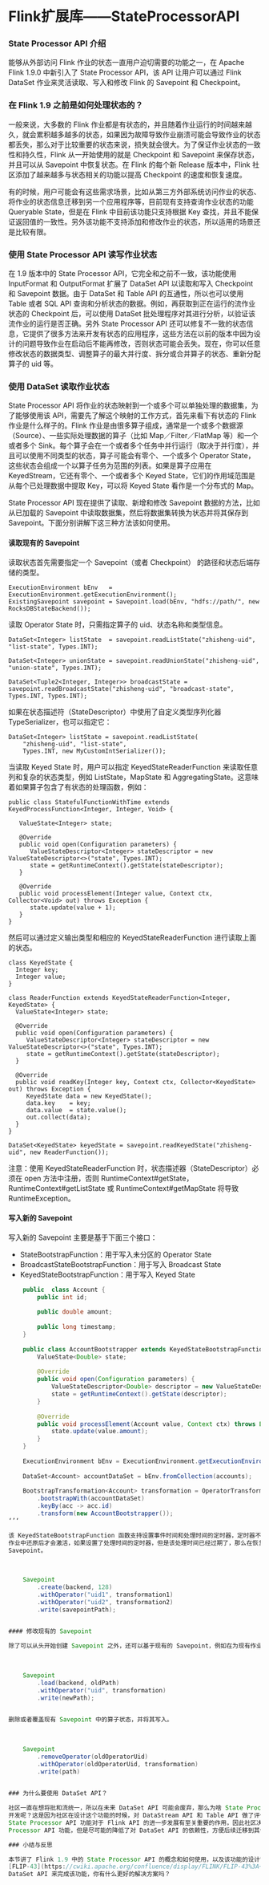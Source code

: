 # Flink扩展库——StateProcessorAPI

### State Processor API 介绍

能够从外部访问 Flink 作业的状态一直用户迫切需要的功能之一，在 Apache Flink 1.9.0 中新引入了 State Processor
API，该 API 让用户可以通过 Flink DataSet 作业来灵活读取、写入和修改 Flink 的 Savepoint 和 Checkpoint。

### 在 Flink 1.9 之前是如何处理状态的？

一般来说，大多数的 Flink
作业都是有状态的，并且随着作业运行的时间越来越久，就会累积越多越多的状态，如果因为故障导致作业崩溃可能会导致作业的状态都丢失，那么对于比较重要的状态来说，损失就会很大。为了保证作业状态的一致性和持久性，Flink
从一开始使用的就是 Checkpoint 和 Savepoint 来保存状态，并且可以从 Savepoint 中恢复状态。在 Flink 的每个新
Release 版本中，Flink 社区添加了越来越多与状态相关的功能以提高 Checkpoint 的速度和恢复速度。

有的时候，用户可能会有这些需求场景，比如从第三方外部系统访问作业的状态、将作业的状态信息迁移到另一个应用程序等，目前现有支持查询作业状态的功能
Queryable State，但是在 Flink 中目前该功能只支持根据 Key
查找，并且不能保证返回值的一致性。另外该功能不支持添加和修改作业的状态，所以适用的场景还是比较有限。

### 使用 State Processor API 读写作业状态

在 1.9 版本中的 State Processor API，它完全和之前不一致，该功能使用 InputFormat 和 OutputFormat 扩展了
DataSet API 以读取和写入 Checkpoint 和 Savepoint 数据。由于 DataSet 和 Table API
的互通性，所以也可以使用 Table 或者 SQL API 查询和分析状态的数据。例如，再获取到正在运行的流作业状态的 Checkpoint 后，可以使用
DataSet 批处理程序对其进行分析，以验证该流作业的运行是否正确。另外 State Processor API
还可以修复不一致的状态信息，它提供了很多方法来开发有状态的应用程序，这些方法在以前的版本中因为设计的问题导致作业在启动后不能再修改，否则状态可能会丢失。现在，你可以任意修改状态的数据类型、调整算子的最大并行度、拆分或合并算子的状态、重新分配算子的
uid 等。

### 使用 DataSet 读取作业状态

State Processor API 将作业的状态映射到一个或多个可以单独处理的数据集，为了能够使用该
API，需要先了解这个映射的工作方式，首先来看下有状态的 Flink 作业是什么样子的。Flink
作业是由很多算子组成，通常是一个或多个数据源（Source）、一些实际处理数据的算子（比如 Map／Filter／FlatMap 等）和一个或者多个
Sink。每个算子会在一个或者多个任务中并行运行（取决于并行度），并且可以使用不同类型的状态，算子可能会有零个、一个或多个 Operator
State，这些状态会组成一个以算子任务为范围的列表。如果是算子应用在 KeyedStream，它还有零个、一个或者多个 Keyed
State，它们的作用域范围是从每个已处理数据中提取 Key，可以将 Keyed State 看作是一个分布式的 Map。

State Processor API 现在提供了读取、新增和修改 Savepoint 数据的方法，比如从已加载的 Savepoint
中读取数据集，然后将数据集转换为状态并将其保存到 Savepoint。下面分别讲解下这三种方法该如何使用。

#### 读取现有的 Savepoint

读取状态首先需要指定一个 Savepoint（或者 Checkpoint） 的路径和状态后端存储的类型。

    
    
    ExecutionEnvironment bEnv   = ExecutionEnvironment.getExecutionEnvironment();
    ExistingSavepoint savepoint = Savepoint.load(bEnv, "hdfs://path/", new RocksDBStateBackend());
    

读取 Operator State 时，只需指定算子的 uid、状态名称和类型信息。

    
    
    DataSet<Integer> listState  = savepoint.readListState("zhisheng-uid", "list-state", Types.INT);
    
    DataSet<Integer> unionState = savepoint.readUnionState("zhisheng-uid", "union-state", Types.INT);
    
    DataSet<Tuple2<Integer, Integer>> broadcastState = savepoint.readBroadcastState("zhisheng-uid", "broadcast-state", Types.INT, Types.INT);
    

如果在状态描述符（StateDescriptor）中使用了自定义类型序列化器 TypeSerializer，也可以指定它：

    
    
    DataSet<Integer> listState = savepoint.readListState(
        "zhisheng-uid", "list-state", 
        Types.INT, new MyCustomIntSerializer());
    

当读取 Keyed State 时，用户可以指定 KeyedStateReaderFunction 来读取任意列和复杂的状态类型，例如
ListState，MapState 和 AggregatingState。这意味着如果算子包含了有状态的处理函数，例如：

    
    
    public class StatefulFunctionWithTime extends KeyedProcessFunction<Integer, Integer, Void> {
    
       ValueState<Integer> state;
    
       @Override
       public void open(Configuration parameters) {
          ValueStateDescriptor<Integer> stateDescriptor = new ValueStateDescriptor<>("state", Types.INT);
          state = getRuntimeContext().getState(stateDescriptor);
       }
    
       @Override
       public void processElement(Integer value, Context ctx, Collector<Void> out) throws Exception {
          state.update(value + 1);
       }
    }
    

然后可以通过定义输出类型和相应的 KeyedStateReaderFunction 进行读取上面的状态。

    
    
    class KeyedState {
      Integer key;
      Integer value;
    }
    
    class ReaderFunction extends KeyedStateReaderFunction<Integer, KeyedState> {
      ValueState<Integer> state;
    
      @Override
      public void open(Configuration parameters) {
         ValueStateDescriptor<Integer> stateDescriptor = new ValueStateDescriptor<>("state", Types.INT);
         state = getRuntimeContext().getState(stateDescriptor);
      }
    
      @Override
      public void readKey(Integer key, Context ctx, Collector<KeyedState> out) throws Exception {
         KeyedState data = new KeyedState();
         data.key    = key;
         data.value  = state.value();
         out.collect(data);
      }
    }
    
    DataSet<KeyedState> keyedState = savepoint.readKeyedState("zhisheng-uid", new ReaderFunction());
    

注意：使用 KeyedStateReaderFunction 时，状态描述器（StateDescriptor）必须在 open 方法中注册，否则
RuntimeContext#getState，RuntimeContext#getListState 或
RuntimeContext#getMapState 将导致 RuntimeException。

#### 写入新的 Savepoint

写入新的 Savepoint 主要是基于下面三个接口：

  * StateBootstrapFunction：用于写入未分区的 Operator State
  * BroadcastStateBootstrapFunction：用于写入 Broadcast State
  * KeyedStateBootstrapFunction：用于写入 Keyed State

    
```java    
    public  class Account {
        public int id;
    
        public double amount;    
    
        public long timestamp;
    }
    
    public class AccountBootstrapper extends KeyedStateBootstrapFunction<Integer, Account> {
        ValueState<Double> state;
    
        @Override
        public void open(Configuration parameters) {
            ValueStateDescriptor<Double> descriptor = new ValueStateDescriptor<>("total",Types.DOUBLE);
            state = getRuntimeContext().getState(descriptor);
        }
    
        @Override
        public void processElement(Account value, Context ctx) throws Exception {
            state.update(value.amount);
        }
    }
    
    ExecutionEnvironment bEnv = ExecutionEnvironment.getExecutionEnvironment();
    
    DataSet<Account> accountDataSet = bEnv.fromCollection(accounts);
    
    BootstrapTransformation<Account> transformation = OperatorTransformation
        .bootstrapWith(accountDataSet)
        .keyBy(acc -> acc.id)
        .transform(new AccountBootstrapper());
‘’‘

该 KeyedStateBootstrapFunction 函数支持设置事件时间和处理时间的定时器，定时器不会在该函数中触发，只有在 DataStream
作业中还原后才会激活，如果设置了处理时间的定时器，但是该处理时间已经过期了，那么在恢复作业的时候会立即触发。一旦创建了一个或者多个算子，可以将它们合并为一个
Savepoint。

    
    
    Savepoint
        .create(backend, 128)
        .withOperator("uid1", transformation1)
        .withOperator("uid2", transformation2)
        .write(savepointPath);
    

#### 修改现有的 Savepoint

除了可以从头开始创建 Savepoint 之外，还可以基于现有的 Savepoint，例如在为现有作业添加新的算子。

    
    
    Savepoint
        .load(backend, oldPath)
        .withOperator("uid", transformation)
        .write(newPath);
    

删除或者覆盖现有 Savepoint 中的算子状态，并将其写入。

    
    
    Savepoint
        .removeOperator(oldOperatorUid)
        .withOperator(oldOperatorUid, transformation)
        .write(path)
    

### 为什么要使用 DataSet API？

社区一直在想将批和流统一，所以在未来 DataSet API 可能会废弃，那么为啥 State Processor API 还要基于 DataSet API
开发呢？这是因为社区在设计这个功能的时候，对 DataStream API 和 Table API 做了评估对比，但没有一个能满足需求的，而又因为
State Processor API 功能对于 Flink API 的进一步发展有至关重要的作用，因此社区决定在 DataSet API 构建 State
Processor API 功能，但是尽可能的降低了对 DataSet API 的依赖性，方便后续迁移到其他的 API 中。

### 小结与反思

本节讲了 Flink 1.9 中的 State Processor API 的概念和如何使用，以及该功能的设计背景及需求。有关更多详细信息，请参见
[FLIP-43](https://cwiki.apache.org/confluence/display/FLINK/FLIP-43%3A+State+Processor+API)。对于使用
DataSet API 来完成该功能，你有什么更好的解决方案吗？

